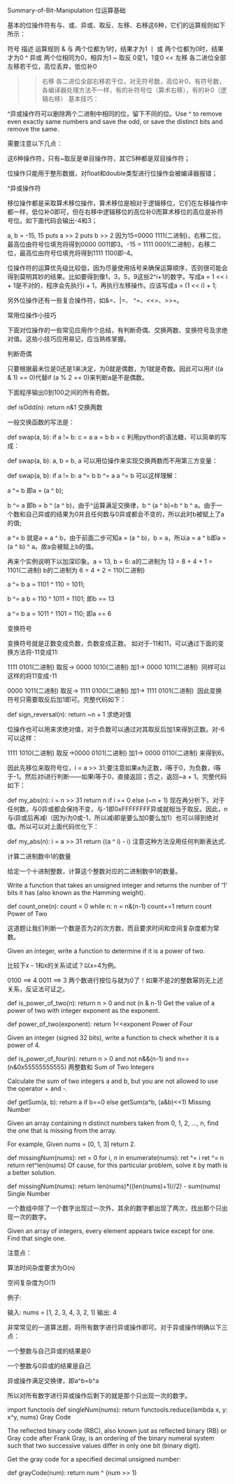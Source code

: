 Summary-of-Bit-Manipulation
位运算基础

基本的位操作符有与、或、异或、取反、左移、右移这6种，它们的运算规则如下所示：

符号	描述	运算规则
&	与	两个位都为1时，结果才为1
丨	或	两个位都为0时，结果才为0
^	异或	两个位相同为0，相异为1
~	取反	0变1，1变0
<<	左移	各二进位全部左移若干位，高位丢弃，低位补0
>>	右移	各二进位全部右移若干位，对无符号数，高位补0，有符号数，各编译器处理方法不一样，有的补符号位（算术右移），有的补0（逻辑右移）
基本技巧：

^异或操作符可以删除两个二进制中相同的位，留下不同的位。Use ^ to remove even exactly same numbers and save the odd, or save the distinct bits and remove the same.

需要注意以下几点：

这6种操作符，只有~取反是单目操作符，其它5种都是双目操作符；

位操作只能用于整形数据，对float和double类型进行位操作会被编译器报错；

^异或操作符

移位操作都是采取算术移位操作，算术移位是相对于逻辑移位，它们在左移操作中都一样，低位补0即可，但在右移中逻辑移位的高位补0而算术移位的高位是补符号位。如下面代码会输出-4和3；

 

a, b = -15, 15
puts a >> 2
puts b >> 2
因为15=0000 1111(二进制)，右移二位，最高位由符号位填充将得到0000 0011即3。-15 = 1111 0001(二进制)，右移二位，最高位由符号位填充将得到1111 1100即-4。

位操作符的运算优先级比较低，因为尽量使用括号来确保运算顺序，否则很可能会得到莫明其妙的结果。比如要得到像1，3，5，9这些2^i+1的数字。写成a = 1 << i + 1是不对的，程序会先执行i + 1，再执行左移操作。应该写成a = (1 << i) + 1;

另外位操作还有一些复合操作符，如&=、|=、 ^=、<<=、>>=。

常用位操作小技巧

下面对位操作的一些常见应用作个总结，有判断奇偶、交换两数、变换符号及求绝对值。这些小技巧应用易记，应当熟练掌握。

判断奇偶

只要根据最未位是0还是1来决定，为0就是偶数，为1就是奇数。因此可以用if ((a & 1) == 0)代替if (a % 2 == 0)来判断a是不是偶数。

下面程序输出0到100之间的所有奇数。

 

def isOdd(n):
    return n&1
交换两数

一般交换函数的写法是：

 

def swap(a, b):
    if a != b:
        c = a
        a = b
        b = c
利用python的语法糖，可以简单的写成：

 

def swap(a, b):
    a, b = b, a
可以用位操作来实现交换两数而不用第三方变量：

 

def swap(a, b):
    if a != b:
        a ^= b
        b ^= a
        a ^= b
可以这样理解：

a ^= b 即a = (a ^ b);

b ^= a 即b = b ^ (a ^ b)，由于^运算满足交换律，b ^ (a ^ b)=b ^ b ^ a。由于一个数和自己异或的结果为0并且任何数与0异或都会不变的，所以此时b被赋上了a的值;

a ^= b 就是a = a ^ b，由于前面二步可知a = (a ^ b)，b = a，所以a = a ^ b即a = (a ^ b) ^ a。故a会被赋上b的值。

再来个实例说明下以加深印象。a = 13, b = 6:
a的二进制为 13 = 8 + 4 + 1 = 1101(二进制)
b的二进制为 6 = 4 + 2 = 110(二进制)

a ^= b a = 1101 ^ 110 = 1011;

b ^= a b = 110 ^ 1011 = 1101; 即b == 13

a ^= b a = 1011 ^ 1101 = 110; 即a == 6

变换符号

变换符号就是正数变成负数，负数变成正数。
如对于-11和11，可以通过下面的变换方法将-11变成11:

 

1111 0101(二进制)
取反-> 0000 1010(二进制) 
加1-> 0000 1011(二进制)
​
同样可以这样的将11变成-11

 

0000 1011(二进制)
取反-> 1111 0100(二进制)
加1-> 1111 0101(二进制)
​
因此变换符号只需要取反后加1即可。完整代码如下：

 

def sign_reversal(n):
    return ~n + 1
求绝对值

位操作也可以用来求绝对值，对于负数可以通过对其取反后加1来得到正数。对-6可以这样：

 

1111 1010(二进制)
取反->0000 0101(二进制)
加1-> 0000 0110(二进制)
来得到6。

因此先移位来取符号位，i = a >> 31;要注意如果a为正数，i等于0，为负数，i等于-1。然后对i进行判断——如果i等于0，直接返回；否之，返回~a + 1。完整代码如下：

 

def my_abs(n):
    i = n >> 31
    return n if i == 0 else (~n + 1)
现在再分析下。对于任何数，与0异或都会保持不变，与-1即0xFFFFFFFF异或就相当于取反。因此，n与i异或后再减i（因为i为0或-1，所以减i即是要么加0要么加1）也可以得到绝对值。所以可以对上面代码优化下：

 

def my_abs(n):
  i = a >> 31
  return ((a ^ i) - i)
注意这种方法没用任何判断表达式.

计算二进制数中1的数量

给定一个十进制整数，计算这个整数对应的二进制数中1的数量。

Write a function that takes an unsigned integer and returns the number of ’1' bits it has (also known as the Hamming weight).

 

def count_one(n):
    count = 0
    while n:
        n = n&(n-1)
        count+=1
    return count
Power of Two

这道题让我们判断一个数是否为2的次方数，而且要求时间和空间复杂度都为常数。

Given an integer, write a function to determine if it is a power of two.

比较下x - 1和x的关系试试？以x=4为例。

 

0100 ==> 4
0011 ==> 3
两个数进行按位与就为0了！如果不是2的整数幂则无上述关系，反证法可证之。

 

def is_power_of_two(n):
   return n > 0 and not (n & n-1)
Get the value of a power of two with integer exponent as the exponent.

 

def power_of_two(exponent):
    return 1<<exponent
Power of Four

Given an integer (signed 32 bits), write a function to check whether it is a power of 4.

 

def is_power_of_four(n):
    return n > 0 and not n&&(n-1) and n==(n&0x55555555555)
两整数和 Sum of Two Integers

Calculate the sum of two integers a and b, but you are not allowed to use the operator + and -.

 

def getSum(a, b):
    return a if b==0 else getSum(a^b, (a&b)<<1)
Missing Number

Given an array containing n distinct numbers taken from 0, 1, 2, ..., n, find the one that is missing from the array.

For example,
Given nums = [0, 1, 3] return 2.

 

def missingNum(nums):
    ret = 0
    for i, n in enumerate(nums):
        ret ^= i
        ret ^= n
    return ret^len(nums)
Of cause, for this particular problem, solve it by math is a better solution.

 

def missingNum(nums):
    return len(nums)*((len(nums)+1)//2) - sum(nums)
Single Number

一个数组中除了一个数字出现过一次外，其余的数字都出现了两次，找出那个只出现一次的数字。

Given an array of integers, every element appears twice except for one. Find that single one.

注意点：

算法时间杂度要求为O(n)

空间复杂度为O(1)

例子:

输入: nums = [1, 2, 3, 4, 3, 2, 1]
输出: 4

非常常见的一道算法题，将所有数字进行异或操作即可。对于异或操作明确以下三点：

一个整数与自己异或的结果是0

一个整数与0异或的结果是自己

异或操作满足交换律，即a^b=b^a

所以对所有数字进行异或操作后剩下的就是那个只出现一次的数字。

 

import functools
def singleNum(nums):
    return functools.reduce(lambda x, y: x^y, nums)
Gray Code

The reflected binary code (RBC), also known just as reflected binary (RB) or Gray code after Frank Gray, is an ordering of the binary numeral system such that two successive values differ in only one bit (binary digit).

Get the gray code for a specified decimal unsigned number:

 

def grayCode(num):
    return num ^ (num >> 1)
